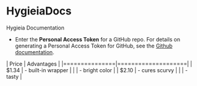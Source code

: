 # HygieiaDocs
Hygieia Documentation
 - Enter the **Personal Access Token** for a GitHub repo. For details on generating a Personal Access Token for GitHub, see the [Github documentation](https://help.github.com/articles/creating-a-personal-access-token-for-the-command-line/).
   

| Price         | Advantages         |
|===============|====================|
| $1.34         | - built-in wrapper |
|               | - bright color     |
| $2.10         | - cures scurvy     |
|               | - tasty            |
